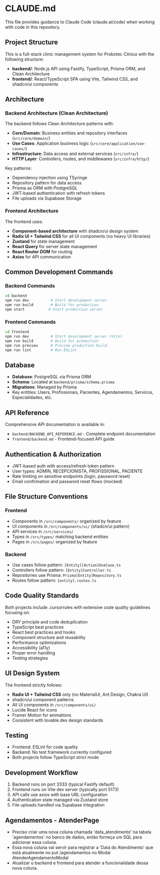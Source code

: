 # CLAUDE.md

This file provides guidance to Claude Code (claude.ai/code) when working with code in this repository.

## Project Structure

This is a full-stack clinic management system for Probotec Clinica with the following structure:

- **backend/**: Node.js API using Fastify, TypeScript, Prisma ORM, and Clean Architecture
- **frontend/**: React/TypeScript SPA using Vite, Tailwind CSS, and shadcn/ui components

## Architecture

### Backend Architecture (Clean Architecture)

The backend follows Clean Architecture patterns with:

- **Core/Domain**: Business entities and repository interfaces (`src/core/domain/`)
- **Use Cases**: Application business logic (`src/core/application/use-cases/`)
- **Infrastructure**: Data access and external services (`src/infra/`)
- **HTTP Layer**: Controllers, routes, and middlewares (`src/infra/http/`)

Key patterns:
- Dependency injection using TSyringe
- Repository pattern for data access
- Prisma as ORM with PostgreSQL
- JWT-based authentication with refresh tokens
- File uploads via Supabase Storage

### Frontend Architecture

The frontend uses:
- **Component-based architecture** with shadcn/ui design system
- **Radix UI + Tailwind CSS** for all UI components (no heavy UI libraries)
- **Zustand** for state management
- **React Query** for server state management
- **React Router DOM** for routing
- **Axios** for API communication

## Common Development Commands

### Backend Commands
```bash
cd backend
npm run dev          # Start development server
npm run build        # Build for production
npm start           # Start production server
```

### Frontend Commands  
```bash
cd frontend
npm run dev          # Start development server (Vite)
npm run build        # Build for production
npm run preview      # Preview production build
npm run lint         # Run ESLint
```

## Database

- **Database**: PostgreSQL via Prisma ORM
- **Schema**: Located at `backend/prisma/schema.prisma`
- **Migrations**: Managed by Prisma
- Key entities: Users, Profissionais, Pacientes, Agendamentos, Servicos, Especialidades, etc.

## API Reference

Comprehensive API documentation is available in:
- `backend/BACKEND_API_REFERENCE.md` - Complete endpoint documentation
- `frontend/backend.md` - Frontend-focused API guide

## Authentication & Authorization

- JWT-based auth with access/refresh token pattern
- User types: ADMIN, RECEPCIONISTA, PROFISSIONAL, PACIENTE
- Rate limiting on sensitive endpoints (login, password reset)
- Email confirmation and password reset flows (mocked)

## File Structure Conventions

### Frontend
- Components in `/src/components/` organized by feature
- UI components in `/src/components/ui/` (shadcn/ui pattern)
- API services in `/src/services/`
- Types in `/src/types/` matching backend entities
- Pages in `/src/pages/` organized by feature

### Backend
- Use cases follow pattern: `[Entity][Action]UseCase.ts`
- Controllers follow pattern: `[Entity]Controller.ts`
- Repositories use Prisma: `Prisma[Entity]Repository.ts`
- Routes follow pattern: `[entity].routes.ts`

## Code Quality Standards

Both projects include .cursorrules with extensive code quality guidelines focusing on:
- DRY principle and code deduplication
- TypeScript best practices
- React best practices and hooks
- Component structure and reusability
- Performance optimizations
- Accessibility (a11y)
- Proper error handling
- Testing strategies

## UI Design System

The frontend strictly follows:
- **Radix UI + Tailwind CSS** only (no MaterialUI, Ant Design, Chakra UI)
- shadcn/ui component patterns
- All UI components in `/src/components/ui/`
- Lucide React for icons
- Framer Motion for animations
- Consistent with lovable.dev design standards

## Testing

- Frontend: ESLint for code quality
- Backend: No test framework currently configured
- Both projects follow TypeScript strict mode

## Development Workflow

1. Backend runs on port 3333 (typical Fastify default)
2. Frontend runs on Vite dev server (typically port 5173)
3. API calls use axios with base URL configuration
4. Authentication state managed via Zustand store
5. File uploads handled via Supabase integration

## Agendamentos - AtenderPage

- Preciso criar uma nova coluna chamada 'data_atendimento' na tabela 'agendamentos' no banco de dados, então forneça um SQL para adicionar essa coluna.
- Essa nova coluna vai servir para registrar a 'Data do Atendimento' que está atualmente no put /agendamentos no Modal AtenderAgendamentoModal
- Atualizar o backend e frontend para atender a funcionalidade dessa nova coluna.